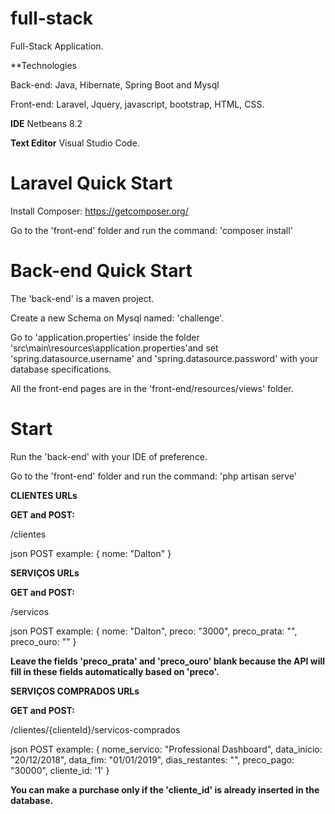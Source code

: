 # full-stack
Full-Stack Application.

**Technologies

Back-end: Java, Hibernate, Spring Boot and Mysql

Front-end: Laravel, Jquery, javascript, bootstrap, HTML, CSS.

**IDE** 
Netbeans 8.2

**Text Editor**
Visual Studio Code.

# Laravel Quick Start

Install Composer:
https://getcomposer.org/

Go to the 'front-end' folder and run the command: 'composer install'

# Back-end Quick Start

The 'back-end' is a maven project. 

Create a new Schema on Mysql named: 'challenge'.

Go to 'application.properties' inside the folder 'src\main\resources\application.properties'and set 'spring.datasource.username' and 'spring.datasource.password' with your database specifications.

All the front-end pages are in the 'front-end/resources/views' folder.

# Start

Run the 'back-end' with your IDE of preference.

Go to the 'front-end' folder and run the command: 'php artisan serve'


**CLIENTES URLs**

**GET and POST:**

/clientes

json POST example:
{
  nome: "Dalton"
}

**SERVIÇOS URLs**

**GET and POST:**

/servicos

json POST example:
{
  nome: "Dalton",
  preco: "3000",
  preco_prata: "",
  preco_ouro: ""
}

**Leave the fields 'preco_prata' and 'preco_ouro' blank because the API will fill in these fields automatically based on 'preco'.**

**SERVIÇOS COMPRADOS URLs**

**GET and POST:**

/clientes/{clienteId}/servicos-comprados

json POST example:
{
  nome_servico: "Professional Dashboard",
  data_inicio: "20/12/2018",
  data_fim: "01/01/2019",
  dias_restantes: "",
  preco_pago: "30000",
  cliente_id: '1'
}

**You can make a purchase only if the 'cliente_id' is already inserted in the database.**



